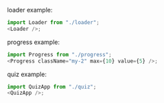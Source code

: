 loader example:

```js
import Loader from "./loader";
<Loader />;
```

progress example:

```js
import Progress from "./progress";
<Progress className="my-2" max={10} value={5} />;
```

quiz example:

```js
import QuizApp from "./quiz";
<QuizApp />;
```
